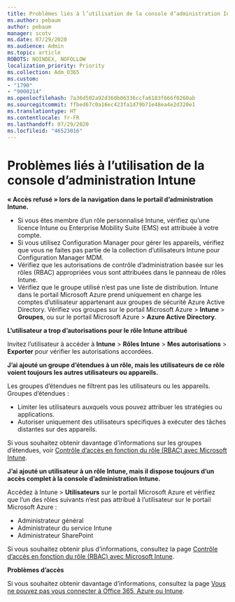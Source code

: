 ```yaml
---
title: Problèmes liés à l’utilisation de la console d’administration Intune
ms.author: pebaum
author: pebaum
manager: scotv
ms.date: 07/29/2020
ms.audience: Admin
ms.topic: article
ROBOTS: NOINDEX, NOFOLLOW
localization_priority: Priority
ms.collection: Adm_O365
ms.custom:
- "1790"
- "9000214"
ms.openlocfilehash: 7a36d502a92d360b06336ccfa6183f666f0260ab
ms.sourcegitcommit: ffbed67c0a16ec423fa1d79b71e48ea4e2d320e1
ms.translationtype: HT
ms.contentlocale: fr-FR
ms.lasthandoff: 07/29/2020
ms.locfileid: "46523016"
---
```

# <a name="problems-using-the-intune-admin-console"></a>Problèmes liés à l’utilisation de la console d’administration Intune

**« Accès refusé » lors de la navigation dans le portail d’administration Intune.**

- Si vous êtes membre d’un rôle personnalisé Intune, vérifiez qu’une licence Intune ou Enterprise Mobility Suite (EMS) est attribuée à votre compte.
- Si vous utilisez Configuration Manager pour gérer les appareils, vérifiez que vous ne faites pas partie de la collection d’utilisateurs Intune pour Configuration Manager MDM.
- Vérifiez que les autorisations de contrôle d’administration basée sur les rôles (RBAC) appropriées vous sont attribuées dans le panneau de rôles Intune.
- Vérifiez que le groupe utilisé n’est pas une liste de distribution. Intune dans le portail Microsoft Azure prend uniquement en charge les comptes d’utilisateur appartenant aux groupes de sécurité Azure Active Directory. Vérifiez vos groupes sur le portail Microsoft Azure > **Intune** > **Groupes**, ou sur le portail Microsoft Azure > **Azure Active Directory**.

**L’utilisateur a trop d’autorisations pour le rôle Intune attribué**

Invitez l’utilisateur à accéder à **Intune** > **Rôles Intune** > **Mes autorisations** > **Exporter** pour vérifier les autorisations accordées.

**J’ai ajouté un groupe d’étendues à un rôle, mais les utilisateurs de ce rôle voient toujours les autres utilisateurs ou appareils.**

Les groupes d’étendues ne filtrent pas les utilisateurs ou les appareils. Groupes d’étendues :

- Limiter les utilisateurs auxquels vous pouvez attribuer les stratégies ou applications.
- Autoriser uniquement des utilisateurs spécifiques à exécuter des tâches distantes sur des appareils.

Si vous souhaitez obtenir davantage d’informations sur les groupes d’étendues, voir [Contrôle d’accès en fonction du rôle (RBAC) avec Microsoft Intune](https://docs.microsoft.com/intune/role-based-access-control).

**J’ai ajouté un utilisateur à un rôle Intune, mais il dispose toujours d’un accès complet à la console d’administration Intune.**

Accédez à Intune > **Utilisateurs** sur le portail Microsoft Azure et vérifiez que l’un des rôles suivants n’est pas attribué à l’utilisateur sur le portail Microsoft Azure :

- Administrateur général
- Administrateur du service Intune
- Administrateur SharePoint

Si vous souhaitez obtenir plus d’informations, consultez la page [Contrôle d’accès en fonction du rôle (RBAC) avec Microsoft Intune](https://docs.microsoft.com/intune/role-based-access-control).

**Problèmes d’accès**

Si vous souhaitez obtenir davantage d’informations, consultez la page [Vous ne pouvez pas vous connecter à Office 365, Azure ou Intune](https://support.microsoft.com/help/2412085/you-can-t-sign-in-to-office-365-azure-or-intune).